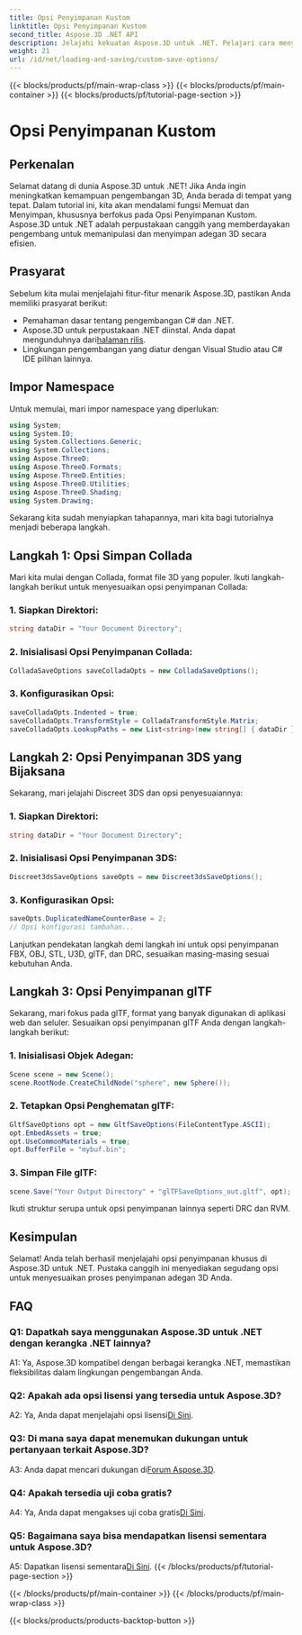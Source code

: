 ```yaml
---
title: Opsi Penyimpanan Kustom
linktitle: Opsi Penyimpanan Kustom
second_title: Aspose.3D .NET API
description: Jelajahi kekuatan Aspose.3D untuk .NET. Pelajari cara menyesuaikan penyimpanan adegan 3D Anda dengan panduan langkah demi langkah tentang format Collada, USD, 3DS, FBX, OBJ, STL, U3D, glTF, DRC, dan RVM.
weight: 21
url: /id/net/loading-and-saving/custom-save-options/
---
```


{{< blocks/products/pf/main-wrap-class >}}
{{< blocks/products/pf/main-container >}}
{{< blocks/products/pf/tutorial-page-section >}}

# Opsi Penyimpanan Kustom

## Perkenalan

Selamat datang di dunia Aspose.3D untuk .NET! Jika Anda ingin meningkatkan kemampuan pengembangan 3D, Anda berada di tempat yang tepat. Dalam tutorial ini, kita akan mendalami fungsi Memuat dan Menyimpan, khususnya berfokus pada Opsi Penyimpanan Kustom. Aspose.3D untuk .NET adalah perpustakaan canggih yang memberdayakan pengembang untuk memanipulasi dan menyimpan adegan 3D secara efisien.

## Prasyarat

Sebelum kita mulai menjelajahi fitur-fitur menarik Aspose.3D, pastikan Anda memiliki prasyarat berikut:

- Pemahaman dasar tentang pengembangan C# dan .NET.
-  Aspose.3D untuk perpustakaan .NET diinstal. Anda dapat mengunduhnya dari[halaman rilis](https://releases.aspose.com/3d/net/).
- Lingkungan pengembangan yang diatur dengan Visual Studio atau C# IDE pilihan lainnya.

## Impor Namespace

Untuk memulai, mari impor namespace yang diperlukan:

```csharp
using System;
using System.IO;
using System.Collections.Generic;
using System.Collections;
using Aspose.ThreeD;
using Aspose.ThreeD.Formats;
using Aspose.ThreeD.Entities;
using Aspose.ThreeD.Utilities;
using Aspose.ThreeD.Shading;
using System.Drawing;
```

Sekarang kita sudah menyiapkan tahapannya, mari kita bagi tutorialnya menjadi beberapa langkah.

## Langkah 1: Opsi Simpan Collada

Mari kita mulai dengan Collada, format file 3D yang populer. Ikuti langkah-langkah berikut untuk menyesuaikan opsi penyimpanan Collada:

### 1. Siapkan Direktori:
   ```csharp
   string dataDir = "Your Document Directory";
   ```

### 2. Inisialisasi Opsi Penyimpanan Collada:
   ```csharp
   ColladaSaveOptions saveColladaOpts = new ColladaSaveOptions();
   ```

### 3. Konfigurasikan Opsi:
   ```csharp
   saveColladaOpts.Indented = true;
   saveColladaOpts.TransformStyle = ColladaTransformStyle.Matrix;
   saveColladaOpts.LookupPaths = new List<string>(new string[] { dataDir });
   ```

## Langkah 2: Opsi Penyimpanan 3DS yang Bijaksana

Sekarang, mari jelajahi Discreet 3DS dan opsi penyesuaiannya:

### 1. Siapkan Direktori:
   ```csharp
   string dataDir = "Your Document Directory";
   ```

### 2. Inisialisasi Opsi Penyimpanan 3DS:
   ```csharp
   Discreet3dsSaveOptions saveOpts = new Discreet3dsSaveOptions();
   ```

### 3. Konfigurasikan Opsi:
   ```csharp
   saveOpts.DuplicatedNameCounterBase = 2;
   // Opsi konfigurasi tambahan...
   ```

Lanjutkan pendekatan langkah demi langkah ini untuk opsi penyimpanan FBX, OBJ, STL, U3D, glTF, dan DRC, sesuaikan masing-masing sesuai kebutuhan Anda.

## Langkah 3: Opsi Penyimpanan glTF

Sekarang, mari fokus pada glTF, format yang banyak digunakan di aplikasi web dan seluler. Sesuaikan opsi penyimpanan glTF Anda dengan langkah-langkah berikut:

### 1. Inisialisasi Objek Adegan:
   ```csharp
   Scene scene = new Scene();
   scene.RootNode.CreateChildNode("sphere", new Sphere());
   ```

### 2. Tetapkan Opsi Penghematan glTF:
   ```csharp
   GltfSaveOptions opt = new GltfSaveOptions(FileContentType.ASCII);
   opt.EmbedAssets = true;
   opt.UseCommonMaterials = true;
   opt.BufferFile = "mybuf.bin";
   ```

### 3. Simpan File glTF:
   ```csharp
   scene.Save("Your Output Directory" + "glTFSaveOptions_out.gltf", opt);
   ```

Ikuti struktur serupa untuk opsi penyimpanan lainnya seperti DRC dan RVM.

## Kesimpulan

Selamat! Anda telah berhasil menjelajahi opsi penyimpanan khusus di Aspose.3D untuk .NET. Pustaka canggih ini menyediakan segudang opsi untuk menyesuaikan proses penyimpanan adegan 3D Anda.

## FAQ

### Q1: Dapatkah saya menggunakan Aspose.3D untuk .NET dengan kerangka .NET lainnya?

A1: Ya, Aspose.3D kompatibel dengan berbagai kerangka .NET, memastikan fleksibilitas dalam lingkungan pengembangan Anda.

### Q2: Apakah ada opsi lisensi yang tersedia untuk Aspose.3D?

 A2: Ya, Anda dapat menjelajahi opsi lisensi[Di Sini](https://purchase.aspose.com/buy).

### Q3: Di mana saya dapat menemukan dukungan untuk pertanyaan terkait Aspose.3D?

 A3: Anda dapat mencari dukungan di[Forum Aspose.3D](https://forum.aspose.com/c/3d/18).

### Q4: Apakah tersedia uji coba gratis?

 A4: Ya, Anda dapat mengakses uji coba gratis[Di Sini](https://releases.aspose.com/).

### Q5: Bagaimana saya bisa mendapatkan lisensi sementara untuk Aspose.3D?

 A5: Dapatkan lisensi sementara[Di Sini](https://purchase.aspose.com/temporary-license/).
{{< /blocks/products/pf/tutorial-page-section >}}

{{< /blocks/products/pf/main-container >}}
{{< /blocks/products/pf/main-wrap-class >}}

{{< blocks/products/products-backtop-button >}}
